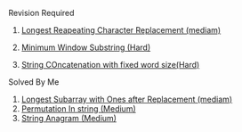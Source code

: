 Revision Required
1. [Longest Reapeating Character Replacement (mediam)](/DataStructure/Patterns%20Pratices//SlidingWindows/0.Longest%20Repeating%20Character%20Replacement.md)

2. [Minimum Window Substring (Hard)](/DataStructure/Patterns%20Pratices/SlidingWindows/4.%20Minimum%20Window%20Substring(hard).md)

3. [String COncatenation with fixed word size(Hard)](/DataStructure/Patterns%20Pratices/SlidingWindows/5.%20Substring%20with%20concatenation%20of%20all%20words(hard).md)



Solved By Me
1. [Longest Subarray with Ones after Replacement (mediam)](/DataStructure/Patterns%20Pratices/SlidingWindows/1.%20Longest%20Subarray%20with%20Ones%20after%20Replacement%20(hard).md)
2. [Permutation In string (Medium)](/DataStructure/Patterns%20Pratices/SlidingWindows/2.%20permutationInString(Medium).md)
3. [String Anagram (Medium)](/DataStructure/Patterns%20Pratices/SlidingWindows/3.%20String%20Anagrams(Medium).md)
